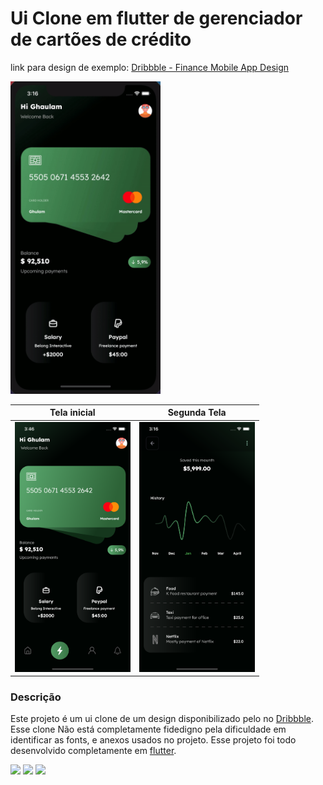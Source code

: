# Ui Clone em flutter de gerenciador de cartões de crédito

link para design de exemplo: [Dribbble - Finance Mobile App Design](https://dribbble.com/shots/15167068-Finance-Mobile-App-Design)

<img src="docs/navigation.gif" alt="navegacao entre as páginas" height="500">

| Tela inicial  | Segunda Tela  | 
|---|---|
|      <img src="docs/image.png" alt="imagem da tela final" height="400"> |      <img src="docs/second_page.png" alt="imagem da segunda tela" height="400"> |  

### Descrição

Este projeto é um ui clone de um design disponibilizado pelo no [Dribbble](https://dribbble.com). Esse clone Não está completamente fidedigno pela dificuldade em identificar as fonts, e anexos usados no projeto. Esse projeto foi todo desenvolvido completamente em [flutter](https://flutter.dev).

<p align="left">
  <a href="" alt="Gmail">
  <img src="https://img.shields.io/badge/-Gmail-FF0000?style=flat-square&labelColor=FF0000&logo=gmail&logoColor=white&link=mailto:iranjuniordev@gmail.com" /></a>

  <a href="https://linkedin.com/in/iran-junior" alt="Linkedin">
  <img src="https://img.shields.io/badge/-Linkedin-0e76a8?style=flat-square&logo=Linkedin&logoColor=white&link=linkedin.com/in/iran-junior" /></a>

  <a href="https://www.instagram.com/_devmobile/" alt="Instagram">
  <img src="https://img.shields.io/badge/-Instagram-DF0174?style=flat-square&labelColor=DF0174&logo=instagram&logoColor=white&link=https://www.instagram.com/_devmobile/"/></a>
</p>  
